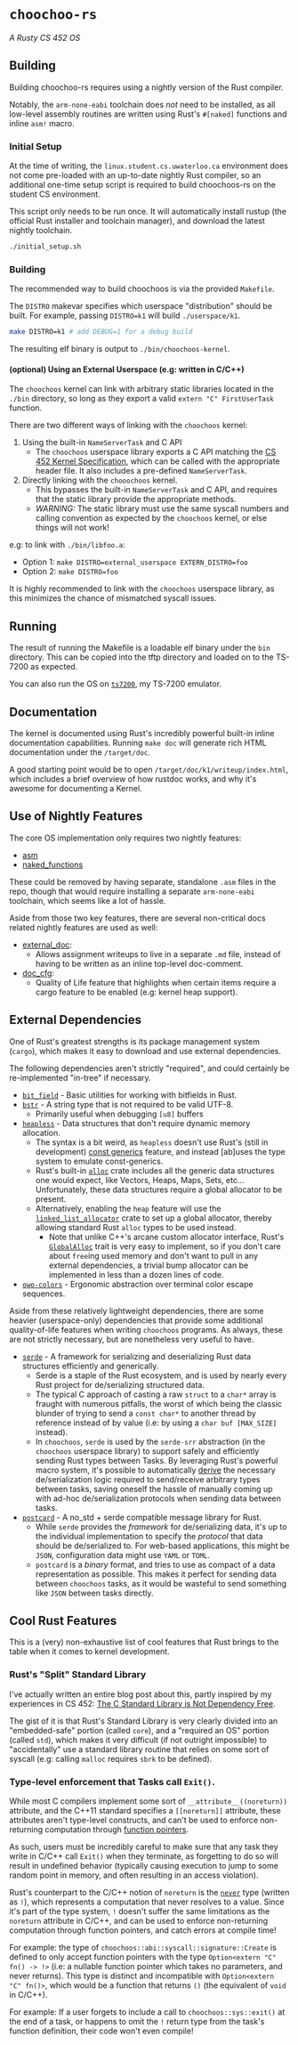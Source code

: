 # `choochoo-rs`

_A Rusty CS 452 OS_

## Building

Building choochoo-rs requires using a nightly version of the Rust compiler.

Notably, the `arm-none-eabi` toolchain does _not_ need to be installed, as all
low-level assembly routines are written using Rust's `#[naked]` functions and
inline `asm!` macro.

### Initial Setup

At the time of writing, the `linux.student.cs.uwaterloo.ca` environment does not
come pre-loaded with an up-to-date nightly Rust compiler, so an additional
one-time setup script is required to build choochoos-rs on the student CS
environment.

This script only needs to be run once. It will automatically install rustup (the
official Rust installer and toolchain manager), and download the latest nightly
toolchain.

```bash
./initial_setup.sh
```

### Building

The recommended way to build choochoos is via the provided `Makefile`.

The `DISTRO` makevar specifies which userspace "distribution" should be built.
For example, passing `DISTRO=k1` will build `./userspace/k1`.

```bash
make DISTRO=k1 # add DEBUG=1 for a debug build
```

The resulting elf binary is output to `./bin/choochoos-kernel`.

#### (optional) Using an External Userspace (e.g: written in C/C++)

The `choochoos` kernel can link with arbitrary static libraries located in the
`./bin` directory, so long as they export a valid `extern "C" FirstUserTask`
function.

There are two different ways of linking with the `choochoos` kernel:

1. Using the built-in `NameServerTask` and C API
    - The `choochoos` userspace library exports a C API matching the
      [CS 452 Kernel Specification](https://student.cs.uwaterloo.ca/~cs452/W20/assignments/kernel.html),
      which can be called with the appropriate header file. It also includes a
      pre-defined `NameServerTask`.
2. Directly linking with the `chooochoos` kernel.
    - This bypasses the built-in `NameServerTask` and C API, and requires that
      the static library provide the appropriate methods.
    - _WARNING:_ The static library must use the same syscall numbers and
      calling convention as expected by the `choochoos` kernel, or else things
      will not work!

e.g: to link with `./bin/libfoo.a`:

-   Option 1: `make DISTRO=external_userspace EXTERN_DISTRO=foo`
-   Option 2: `make DISTRO=foo`

It is highly recommended to link with the `choochoos` userspace library, as this
minimizes the chance of mismatched syscall issues.

## Running

The result of running the Makefile is a loadable elf binary under the `bin`
directory. This can be copied into the tftp directory and loaded on to the
TS-7200 as expected.

You can also run the OS on [`ts7200`](https://github.com/daniel5151/ts7200), my
TS-7200 emulator.

## Documentation

The kernel is documented using Rust's incredibly powerful built-in inline
documentation capabilities. Running `make doc` will generate rich HTML
documentation under the `/target/doc`.

A good starting point would be to open `/target/doc/k1/writeup/index.html`,
which includes a brief overview of how rustdoc works, and why it's awesome for
documenting a Kernel.

## Use of Nightly Features

The core OS implementation only requires two nightly features:

-   [asm](https://doc.rust-lang.org/unstable-book/library-features/asm.html)
-   [naked_functions](https://doc.rust-lang.org/unstable-book/language-features/naked-functions.html)

These could be removed by having separate, standalone `.asm` files in the repo,
though that would require installing a separate `arm-none-eabi` toolchain, which
seems like a lot of hassle.

Aside from those two key features, there are several non-critical docs related
nightly features are used as well:

-   [external_doc](https://doc.rust-lang.org/unstable-book/language-features/external-doc.html):
    -   Allows assignment writeups to live in a separate `.md` file, instead of
        having to be written as an inline top-level doc-comment.
-   [doc_cfg](https://doc.rust-lang.org/unstable-book/language-features/doc-cfg.html):
    -   Quality of Life feature that highlights when certain items require a
        cargo feature to be enabled (e.g: kernel heap support).

## External Dependencies

One of Rust's greatest strengths is its package management system (`cargo`),
which makes it easy to download and use external dependencies.

The following dependencies aren't strictly "required", and could certainly be
re-implemented "in-tree" if necessary.

-   [`bit_field`](https://crates.io/crates/bit_field) - Basic utilities for
    working with bitfields in Rust.
-   [`bstr`](https://crates.io/crates/bstr) - A string type that is not required
    to be valid UTF-8.
    -   Primarily useful when debugging `[u8]` buffers
-   [`heapless`](https://crates.io/crates/heapless) - Data structures that don't
    require dynamic memory allocation.
    -   The syntax is a bit weird, as `heapless` doesn't use Rust's (still in
        development)
        [const generics](https://rust-lang.github.io/rfcs/2000-const-generics.html)
        feature, and instead [ab]uses the type system to emulate const-generics.
    -   Rust's built-in [`alloc`](https://doc.rust-lang.org/alloc/) crate
        includes all the generic data structures one would expect, like Vectors,
        Heaps, Maps, Sets, etc... Unfortunately, these data structures require a
        global allocator to be present.
    -   Alternatively, enabling the `heap` feature will use the
        [`linked_list_allocator`](https://crates.io/crates/linked_list_allocator)
        crate to set up a global allocator, thereby allowing standard Rust
        `alloc` types to be used instead.
        -   Note that unlike C++'s arcane custom allocator interface, Rust's
            [`GlobalAlloc`](https://doc.rust-lang.org/alloc/alloc/trait.GlobalAlloc.html)
            trait is very easy to implement, so if you don't care about
            `free`ing used memory and don't want to pull in any external
            dependencies, a trivial bump allocator can be implemented in less
            than a dozen lines of code.
-   [`owo-colors`](https://crates.io/crates/owo-colors) - Ergonomic abstraction
    over terminal color escape sequences.

Aside from these relatively lightweight dependencies, there are some heavier
(userspace-only) dependencies that provide some additional quality-of-life
features when writing `choochoos` programs. As always, these are not strictly
necessary, but are nonetheless very useful to have.

-   [`serde`](https://crates.io/crates/serde) - A framework for serializing and
    deserializing Rust data structures efficiently and generically.
    -   Serde is a staple of the Rust ecosystem, and is used by nearly every
        Rust project for de/serializing structured data.
    -   The typical C approach of casting a raw `struct` to a `char*` array is
        fraught with numerous pitfalls, the worst of which being the classic
        blunder of trying to send a `const char*` to another thread by reference
        instead of by value (i.e: by using a `char buf [MAX_SIZE]` instead).
    -   In `choochoos`, `serde` is used by the `serde-srr` abstraction (in the
        `choochoos` userspace library) to support safely and efficiently sending
        Rust types between Tasks. By leveraging Rust's powerful macro system,
        it's possible to automatically [derive](https://serde.rs/derive.html)
        the necessary de/serialization logic required to send/receive arbitrary
        types between tasks, saving oneself the hassle of manually coming up
        with ad-hoc de/serialization protocols when sending data between tasks.
-   [`postcard`](https://github.com/jamesmunns/postcard) - A no_std + serde
    compatible message library for Rust.
    -   While `serde` provides the _framework_ for de/serializing data, it's up
        to the individual implementation to specify the _protocol_ that data
        should be de/serialized to. For web-based applications, this might be
        `JSON`, configuration data might use `YAML` or `TOML`.
    -   `postcard` is a _binary_ format, and tries to use as compact of a data
        representation as possible. This makes it perfect for sending data
        between `choochoos` tasks, as it would be wasteful to send something
        like `JSON` between tasks directly.

## Cool Rust Features

This is a (very) non-exhaustive list of cool features that Rust brings to the
table when it comes to kernel development.

### Rust's "Split" Standard Library

I've actually written an entire blog post about this, partly inspired by my
experiences in CS 452:
[The C Standard Library is Not Dependency Free](https://prilik.com/blog/post/c-is-not-dependency-free/).

The gist of it is that Rust's Standard Library is very clearly divided into an
"embedded-safe" portion (called `core`), and a "required an OS" portion (called
`std`), which makes it very difficult (if not outright impossible) to
"accidentally" use a standard library routine that relies on some sort of
syscall (e.g: calling `malloc` requires `sbrk` to be defined).

### Type-level enforcement that Tasks call `Exit()`.

While most C compilers implement some sort of `__attribute__((noreturn))`
attribute, and the C++11 standard specifies a `[[noreturn]]` attribute, these
attributes aren't type-level constructs, and can't be used to enforce
non-returning computation through
[function pointers](https://stackoverflow.com/questions/28739082/how-to-use-noreturn-with-function-pointer).

As such, users must be incredibly careful to make sure that any task they write
in C/C++ call `Exit()` when they terminate, as forgetting to do so will result
in undefined behavior (typically causing execution to jump to some random point
in memory, and often resulting in an access violation).

Rust's counterpart to the C/C++ notion of `noreturn` is the
[`never`](https://doc.rust-lang.org/std/primitive.never.html) type (written as
`!`), which represents a computation that never resolves to a value. Since it's
part of the type system, `!` doesn't suffer the same limitations as the
`noreturn` attribute in C/C++, and can be used to enforce non-returning
computation through function pointers, and catch errors at compile time!

For example: the type of `choochoos::abi::syscall::signature::Create` is defined
to only accept function pointers with the type `Option<extern "C" fn() -> !>`
(i.e: a nullable function pointer which takes no parameters, and never returns).
This type is distinct and incompatible with `Option<extern "C" fn()>`, which
would be a function that returns `()` (the equivalent of `void` in C/C++).

For example: If a user forgets to include a call to `choochoos::sys::exit()` at
the end of a task, or happens to omit the `!` return type from the task's
function definition, their code won't even compile!
